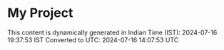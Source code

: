 # My Project

This content is dynamically generated in Indian Time (IST): 2024-07-16 19:37:53 IST
Converted to UTC: 2024-07-16 14:07:53 UTC
